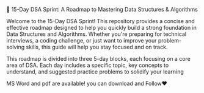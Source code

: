 🚀 15-Day DSA Sprint: A Roadmap to Mastering Data Structures & Algorithms


Welcome to the 15-Day DSA Sprint! This repository provides a concise and effective roadmap designed to help you quickly build a strong foundation in Data Structures and Algorithms. Whether you're preparing for technical interviews, a coding challenge, or just want to improve your problem-solving skills, this guide will help you stay focused and on track.

This roadmap is divided into three 5-day blocks, each focusing on a core area of DSA. Each day includes a specific topic, key concepts to understand, and suggested practice problems to solidify your learning

MS Word and pdf are available! you can download and Follow❤️

